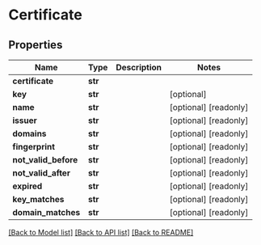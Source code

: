 # Certificate

## Properties

Name | Type | Description | Notes
------------ | ------------- | ------------- | -------------
**certificate** | **str** |  | 
**key** | **str** |  | [optional] 
**name** | **str** |  | [optional] [readonly] 
**issuer** | **str** |  | [optional] [readonly] 
**domains** | **str** |  | [optional] [readonly] 
**fingerprint** | **str** |  | [optional] [readonly] 
**not_valid_before** | **str** |  | [optional] [readonly] 
**not_valid_after** | **str** |  | [optional] [readonly] 
**expired** | **str** |  | [optional] [readonly] 
**key_matches** | **str** |  | [optional] [readonly] 
**domain_matches** | **str** |  | [optional] [readonly] 

[[Back to Model list]](../#documentation-for-models) [[Back to API list]](../#documentation-for-api-endpoints) [[Back to README]](../)


